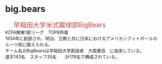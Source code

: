 # big.bears
<html>
  <head>
    <span style="font-size:150%">　<span style="color:#B94047">
      早稲田大学米式蹴球部BigBears</span> </span>　<br>
      KCFA関東1部リーグ　TOP8所属 <br>
  
  </head>
  1934年に創部され、明治、立教と共に日本におけるアメリカンフットボールのルーツ校に数えられる。 <br>
  チーム名のBigBearsは早稲田大学創設者　大隈重信　に由来している。<br>
  選手143名　スタッフ35名　　計178名で構成されている。
</html>

